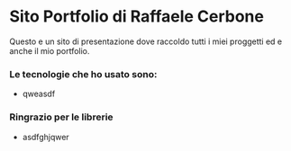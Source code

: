 # Sito Portfolio di Raffaele Cerbone

Questo e un sito di presentazione dove raccoldo tutti i miei proggetti ed e anche il mio portfolio.

### Le tecnologie che ho usato sono:
- qweasdf


### Ringrazio per le librerie
- asdfghjqwer